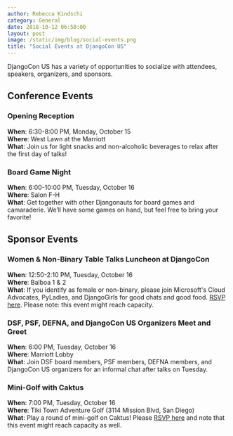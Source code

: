```yaml
---
author: Rebecca Kindschi
category: General
date: 2018-10-12 06:50:00
layout: post
image: /static/img/blog/social-events.png
title: "Social Events at DjangoCon US"
---
```

DjangoCon US has a variety of opportunities to socialize with attendees, speakers, organizers, and sponsors.

## Conference Events

### Opening Reception
**When**: 6:30-8:00 PM, Monday, October 15  
**Where**: West Lawn at the Marriott  
**What**: Join us for light snacks and non-alcoholic beverages to relax after the first day of talks!

### Board Game Night
**When**: 6:00-10:00 PM, Tuesday, October 16  
**Where**: Salon F-H  
**What**: Get together with other Djangonauts for board games and camaraderie. We’ll have some games on hand, but feel free to bring your favorite!

## Sponsor Events

### Women & Non-Binary Table Talks Luncheon at DjangoCon
**When**: 12:50-2:10 PM, Tuesday, October 16  
**Where**: Balboa 1 & 2  
**What**: If you identify as female or non-binary, please join Microsoft's Cloud Advocates, PyLadies, and DjangoGirls for good chats and good food. [RSVP here](https://www.eventbrite.com/e/women-non-binary-table-talks-luncheon-at-djangocon-tickets-49956231433). Please note: this event might reach capacity.

### DSF, PSF, DEFNA, and DjangoCon US Organizers Meet and Greet
**When**: 6:00 PM, Tuesday, October 16  
**Where**: Marriott Lobby  
**What**: Join DSF board members, PSF members, DEFNA members, and DjangoCon US organizers for an informal chat after talks on Tuesday.

### Mini-Golf with Caktus
**When**: 7:00 PM, Tuesday, October 16  
**Where**: Tiki Town Adventure Golf (3114 Mission Blvd, San Diego)  
**What**: Play a round of mini-golf on Caktus! Please [RSVP here](https://learn.caktusgroup.com/djangocon18rsvp?utm_campaign=DjangoCon%202018&utm_content=77740094&utm_medium=social&utm_source=twitter) and note that this event might reach capacity as well.
